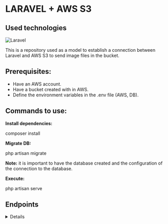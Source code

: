 # LARAVEL + AWS S3

## Used technologies

![Laravel](https://img.shields.io/badge/laravel-%23FF2D20.svg?style=for-the-badge&logo=laravel&logoColor=white)

This is a repository used as a model to establish a connection between Laravel and AWS S3 to send image files in the bucket.

## Prerequisites:

* Have an AWS account.
* Have a bucket created with in AWS.
* Define the environment variables in the .env file (AWS, DB).

## Commands to use:

**Install dependencies:**

composer install

**Migrate DB:**

php artisan migrate

**Note:** it is important to have the database created and the configuration of the connection to the database.

**Execute:**

php artisan serve


## Endpoints

<details>

<br/>

### Photos Collections

```
GET    http://localhost:8000/api/photos                 // Search all records

POST   http://localhost:8000/api/photo                  // Add record 

POST     http://localhost:8000/api/update-photo         // Update record existing

POST  http://localhost:8000/api/delete-photo            // Delete record existing
```

In order to manage the **photos** we need to send you the following **params**:

### Create Photo
~~~
{
    "name": "" (string - required)
    "description": "" (string - required)
    "photo": "" (string support format images)
}
~~~

### Update Photo
~~~
{
    "id": "" (number-required)
    "name": "" (string - required)
    "description": "" (string - required)
    "photo": "" (string support format images)
}
~~~


### Delete Photo
~~~
{
    "id": "" (number-required)
}
~~~

